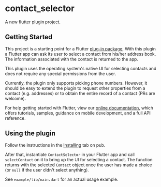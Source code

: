 # contact_selector

A new flutter plugin project.

## Getting Started

This project is a starting point for a Flutter
[plug-in package](https://flutter.dev/developing-packages/),
With this plugin a Flutter app can ask its user to select a contact from his/her address book. The information associated with the contact is returned to the app.

This plugin uses the operating system's native UI for selecting contacts and does not require any special permissions from the user.

Currently, the plugin only supports picking phone numbers. However, it should be easy to extend the plugin to request other properties from a contact (e.g. addresses) or to obtain the entire record of a contact (PRs are welcome).

For help getting started with Flutter, view our
[online documentation](https://flutter.dev/docs), which offers tutorials,
samples, guidance on mobile development, and a full API reference.

## Using the plugin

Follow the instructions in the [Installing](https://pub.dartlang.org/packages/contact_selector#pub-pkg-tab-installing) tab on pub.

After that, instantiate `ContactSelector` in your Flutter app and call `selectContact` on it to bring up the UI for selecting a contact. The function returns with the selected `Contact` object once the user has made a choice (or `null` if the user didn't select anything).

See `example/lib/main.dart` for an actual usage example.
